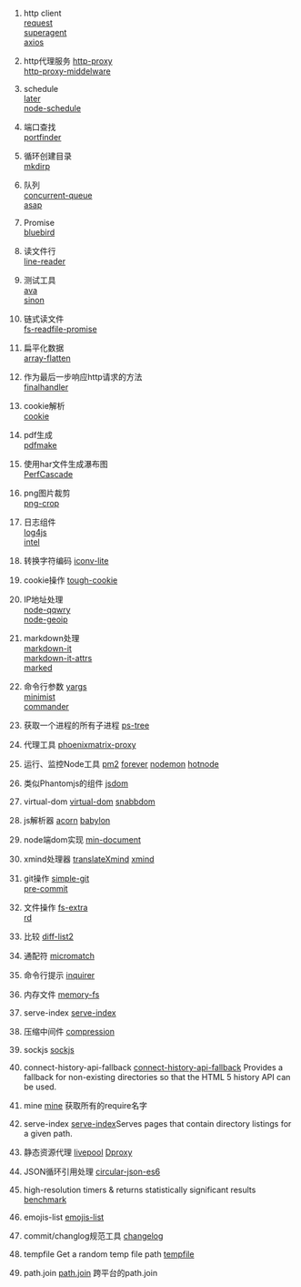 1. http client  
[request](https://github.com/request/request)  
[superagent](https://github.com/visionmedia/superagent)  
[axios](https://www.npmjs.com/package/axios)

2. http代理服务
[http-proxy](https://github.com/nodejitsu/node-http-proxy)  
[http-proxy-middelware](https://github.com/chimurai/http-proxy-middleware)

3. schedule  
[later](https://github.com/bunkat/later)  
[node-schedule](https://github.com/node-schedule/node-schedule)

4. 端口查找  
[portfinder](https://github.com/indexzero/node-portfinder)

5. 循环创建目录  
[mkdirp](https://github.com/substack/node-mkdirp)

6. 队列  
[concurrent-queue](https://github.com/jasonpincin/concurrent-queue)  
[asap](https://github.com/kriskowal/asap)  

7. Promise  
[bluebird](https://github.com/petkaantonov/bluebird)

8. 读文件行  
[line-reader](https://github.com/nickewing/line-reader)

9. 测试工具  
[ava](https://www.npmjs.com/package/ava)   
[sinon](https://www.npmjs.com/package/sinon)

10. 链式读文件  
[fs-readfile-promise](https://github.com/shinnn/fs-readfile-promise)  

11. 扁平化数据  
[array-flatten](https://github.com/blakeembrey/array-flatten)  

12. 作为最后一步响应http请求的方法  
[finalhandler](https://github.com/pillarjs/finalhandler)  

13. cookie解析  
[cookie](https://github.com/jshttp/cookie)  

14. pdf生成  
[pdfmake](https://github.com/bpampuch/pdfmake)  

15. 使用har文件生成瀑布图  
[PerfCascade](https://github.com/micmro/PerfCascade)  

16. png图片裁剪  
[png-crop](https://github.com/chenglou/png-crop)  

17. 日志组件  
[log4js](https://github.com/nomiddlename/log4js-node)  
[intel](https://github.com/seanmonstar/intel)  

18. 转换字符编码
[iconv-lite](https://www.npmjs.com/package/iconv-lite)

19. cookie操作
[tough-cookie](https://github.com/SalesforceEng/tough-cookie)

20. IP地址处理  
[node-qqwry](https://github.com/amaps/node-qqwry)  
[node-geoip](https://github.com/bluesmoon/node-geoip)  

21. markdown处理  
[markdown-it](https://www.npmjs.com/package/markdown-it)  
[markdown-it-attrs](https://www.npmjs.com/package/markdown-it-attrs)  
[marked](https://github.com/chjj/marked)

22. 命令行参数
[yargs](https://www.npmjs.com/package/yargs)  
[minimist](https://www.npmjs.com/package/minimist)  
[commander](https://www.npmjs.com/package/commander)

23. 获取一个进程的所有子进程
[ps-tree](https://www.npmjs.com/package/ps-tree)

24. 代理工具
[phoenixmatrix-proxy](https://github.com/Phoenixmatrix/phoenixmatrix-proxy)

25. 运行、监控Node工具
[pm2](https://github.com/Unitech/pm2)
[forever](https://github.com/foreverjs/forever)
[nodemon](https://github.com/remy/nodemon)
[hotnode](https://www.npmjs.com/package/hotnode)

26. 类似Phantomjs的组件
[jsdom](https://github.com/tmpvar/jsdom)

27. virtual-dom
[virtual-dom](https://github.com/Matt-Esch/virtual-dom)
[snabbdom](https://github.com/snabbdom/snabbdom)

28. js解析器
[acorn](https://github.com/ternjs/acorn)
[babylon](https://www.npmjs.com/package/babylon)

29. node端dom实现
[min-document](https://www.npmjs.com/package/min-document)

30. xmind处理器
[translateXmind](https://github.com/xinyu198736/xmind-to-ascii)
[xmind](https://www.npmjs.com/package/xmind)  

31. git操作
[simple-git](https://www.npmjs.com/package/simple-git)  
[pre-commit](https://www.npmjs.com/package/pre-commit)

32. 文件操作
[fs-extra](https://www.npmjs.com/package/fs-extra)  
[rd](https://www.npmjs.com/package/rd)

33. 比较
[diff-list2](https://www.npmjs.com/package/list-diff2)

34. 通配符
[micromatch](https://github.com/jonschlinkert/micromatch)  

35. 命令行提示
[inquirer](https://www.npmjs.com/package/inquirer)  

36. 内存文件
[memory-fs](https://www.npmjs.com/package/memory-fs)

37. serve-index
[serve-index](https://www.npmjs.com/package/serve-index)

38. 压缩中间件
[compression](https://www.npmjs.com/package/compression)

39. sockjs
[sockjs](https://www.npmjs.com/package/sockjs)

40. connect-history-api-fallback
[connect-history-api-fallback](https://www.npmjs.com/package/connect-history-api-fallback) Provides a fallback for non-existing directories so that the HTML 5 history API can be used.

41. mine
[mine](https://www.npmjs.com/package/mine) 获取所有的require名字

42. serve-index
[serve-index](https://www.npmjs.com/package/serve-index)Serves pages that contain directory listings for a given path. 

43. 静态资源代理
[livepool](https://www.npmjs.com/package/livepool)
[Dproxy](https://github.com/deemstone/Dproxy)

44. JSON循环引用处理
[circular-json-es6](https://github.com/yyx990803/circular-json-es6)

45. high-resolution timers & returns statistically significant results
[benchmark](https://www.npmjs.com/package/benchmark)

46. emojis-list
[emojis-list](https://github.com/Kikobeats/emojis-list)

47. commit/changlog规范工具
[changelog](https://www.npmjs.com/package/conventional-changelog)

48. tempfile Get a random temp file path
[tempfile](https://github.com/sindresorhus/tempfile)

49. path.join
[path.join](https://github.com/mannyvergel/path.join) 跨平台的path.join


